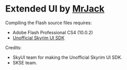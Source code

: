 Extended UI by [MrJack](http://forums.bethsoft.com/user/781645-mrjack/)
=============
Compiling the Flash source files requires:
- Adobe Flash Professional CS4 (10.0.2)
- [Unofficial Skyrim UI SDK](https://github.com/Mardoxx/skyrimui)

Credits:
- SkyUI team for making the Unofficial Skyrim UI SDK.
- SKSE team.
